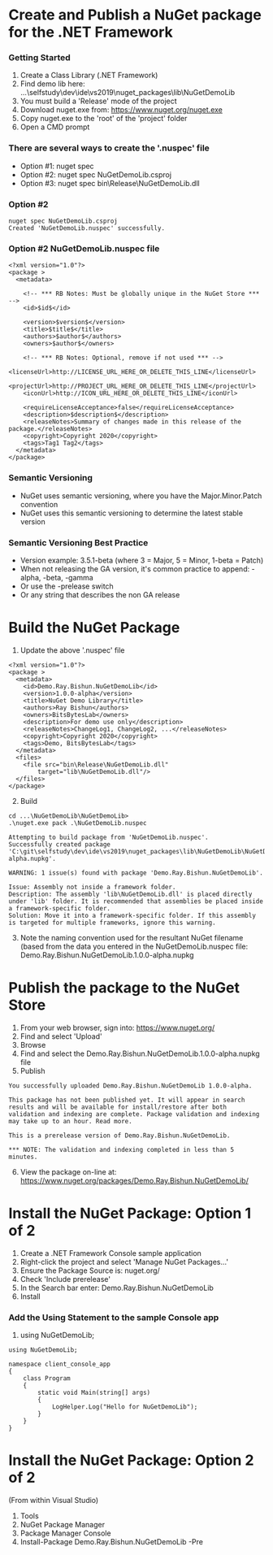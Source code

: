 # Create and Publish a NuGet package for the .NET Framework

### Getting Started
1. Create a Class Library (.NET Framework)
2. Find demo lib here: ...\selfstudy\dev\ide\vs2019\nuget_packages\lib\NuGetDemoLib
3. You must build a 'Release' mode of the project
4. Download nuget.exe from: https://www.nuget.org/nuget.exe
5. Copy nuget.exe to the 'root' of the 'project' folder
6. Open a CMD prompt

### There are several ways to create the '.nuspec' file
- Option #1: nuget spec
- Option #2: nuget spec NuGetDemoLib.csproj 
- Option #3: nuget spec bin\Release\NuGetDemoLib.dll  

### Option #2
```
nuget spec NuGetDemoLib.csproj 
Created 'NuGetDemoLib.nuspec' successfully.
```
### Option #2 NuGetDemoLib.nuspec file
```
<?xml version="1.0"?>
<package >
  <metadata>
    
	<!-- *** RB Notes: Must be globally unique in the NuGet Store *** -->
	<id>$id$</id> 
    
	<version>$version$</version>
    <title>$title$</title>
    <authors>$author$</authors>
    <owners>$author$</owners>
    
	<!-- *** RB Notes: Optional, remove if not used *** -->
	<licenseUrl>http://LICENSE_URL_HERE_OR_DELETE_THIS_LINE</licenseUrl>
    <projectUrl>http://PROJECT_URL_HERE_OR_DELETE_THIS_LINE</projectUrl>
    <iconUrl>http://ICON_URL_HERE_OR_DELETE_THIS_LINE</iconUrl>
    
	<requireLicenseAcceptance>false</requireLicenseAcceptance>
    <description>$description$</description>
    <releaseNotes>Summary of changes made in this release of the package.</releaseNotes>
    <copyright>Copyright 2020</copyright>
    <tags>Tag1 Tag2</tags>
  </metadata>
</package>
```

### Semantic Versioning
- NuGet uses semantic versioning, where you have the Major.Minor.Patch convention
- NuGet uses this semantic versioning to determine the latest stable version

### Semantic Versioning Best Practice
- Version example: 3.5.1-beta (where 3 = Major, 5 = Minor, 1-beta = Patch)
- When not releasing the GA version, it's common practice to append: -alpha, -beta, -gamma
- Or use the -prelease switch
- Or any string that describes the non GA release

# Build the NuGet Package
1. Update the above '.nuspec' file
```
<?xml version="1.0"?>
<package >
  <metadata>
    <id>Demo.Ray.Bishun.NuGetDemoLib</id>
    <version>1.0.0-alpha</version>
    <title>NuGet Demo Library</title>
    <authors>Ray Bishun</authors>
    <owners>BitsBytesLab</owners>
    <description>For demo use only</description>
    <releaseNotes>ChangeLog1, ChangeLog2, ...</releaseNotes>
    <copyright>Copyright 2020</copyright>
    <tags>Demo, BitsBytesLab</tags>
  </metadata>
  <files>
	<file src="bin\Release\NuGetDemoLib.dll"
		target="lib\NuGetDemoLib.dll"/>
  </files>
</package>
```
2. Build
```
cd ...\NuGetDemoLib\NuGetDemoLib>
.\nuget.exe pack .\NuGetDemoLib.nuspec

Attempting to build package from 'NuGetDemoLib.nuspec'.
Successfully created package 'C:\git\selfstudy\dev\ide\vs2019\nuget_packages\lib\NuGetDemoLib\NuGetDemoLib\Demo.Ray.Bishun.NuGetDemoLib.1.0.0-alpha.nupkg'.

WARNING: 1 issue(s) found with package 'Demo.Ray.Bishun.NuGetDemoLib'.

Issue: Assembly not inside a framework folder.
Description: The assembly 'lib\NuGetDemoLib.dll' is placed directly under 'lib' folder. It is recommended that assemblies be placed inside a framework-specific folder.
Solution: Move it into a framework-specific folder. If this assembly is targeted for multiple frameworks, ignore this warning.
```
3. Note the naming convention used for the resultant NuGet filename (based from the data you entered in the NuGetDemoLib.nuspec file: Demo.Ray.Bishun.NuGetDemoLib.1.0.0-alpha.nupkg

# Publish the package to the NuGet Store
1. From your web browser, sign into: https://www.nuget.org/
2. Find and select 'Upload'
3. Browse
4. Find and select the Demo.Ray.Bishun.NuGetDemoLib.1.0.0-alpha.nupkg file
5. Publish
```
You successfully uploaded Demo.Ray.Bishun.NuGetDemoLib 1.0.0-alpha.

This package has not been published yet. It will appear in search results and will be available for install/restore after both validation and indexing are complete. Package validation and indexing may take up to an hour. Read more.

This is a prerelease version of Demo.Ray.Bishun.NuGetDemoLib.

*** NOTE: The validation and indexing completed in less than 5 minutes.
```
6. View the package on-line at: https://www.nuget.org/packages/Demo.Ray.Bishun.NuGetDemoLib/

# Install the NuGet Package: Option 1 of 2
1. Create a .NET Framework Console sample application
2. Right-click the project and select 'Manage NuGet Packages...'
3. Ensure the Package Source is: nuget.org/
4. Check 'Include prerelease'
5. In the Search bar enter: Demo.Ray.Bishun.NuGetDemoLib
6. Install

### Add the Using Statement to the sample Console app
1. using NuGetDemoLib;
```
using NuGetDemoLib;

namespace client_console_app
{
    class Program
    {
        static void Main(string[] args)
        {
            LogHelper.Log("Hello for NuGetDemoLib");
        }
    }
}
```

# Install the NuGet Package: Option 2 of 2
(From within Visual Studio)
1. Tools
2. NuGet Package Manager
3. Package Manager Console
4. Install-Package Demo.Ray.Bishun.NuGetDemoLib -Pre